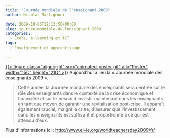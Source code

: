 ```yaml
---
title: "Journée mondiale de l'enseignant 2009"
author: Nicolas Martignoni

date: 2009-10-05T12:13:50+00:00
slug: journee-mondiale-de-lenseignant-2009
categories:
  - École, e-learning et ICT
tags:
  - Enseignement et apprentissage

---
```

[{{< figure class="alignright" src="animated-poster.gif" alt="Poster" width="150" height="210" >}}][1]
Aujourd'hui a lieu la « Journée mondiale des enseignants 2009 ».

> Cette année, la Journée mondiale des enseignants sera centrée sur le rôle des enseignants dans le contexte de la crise économique et financière et sur le besoin d'investir maintenant dans les enseignants en tant que moyen de garantir une revitalisation post-crise. Il apparaît également crucial, malgré la crise, d'assurer que l'investissement dans les enseignants est suffisant et proportionné à ce qui est attendu d'eux.

Plus d'informations ici : <http://www.ei-ie.org/worldteachersday2009/fr/>

 [1]: http://www.ei-ie.org/worldteachersday2009/fr

<!--more-->
